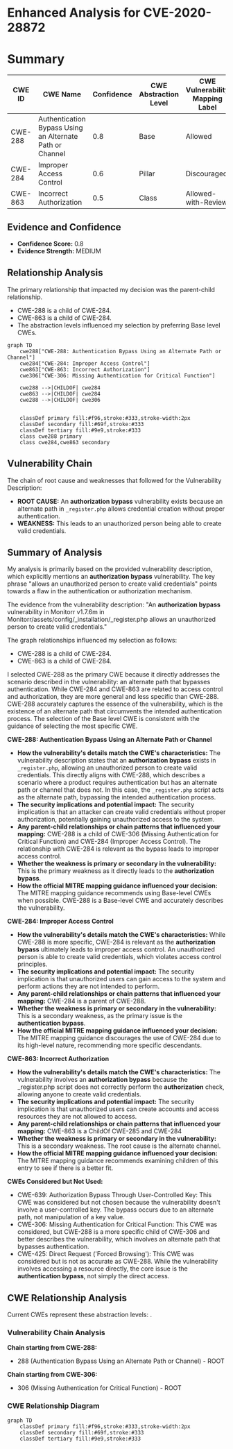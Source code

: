 # Enhanced Analysis for CVE-2020-28872

# Summary
| CWE ID | CWE Name | Confidence | CWE Abstraction Level | CWE Vulnerability Mapping Label | CWE-Vulnerability Mapping Notes |
|---|---|---|---|---|---|
| CWE-288 | Authentication Bypass Using an Alternate Path or Channel | 0.8 | Base | Allowed | Primary CWE |
| CWE-284 | Improper Access Control | 0.6 | Pillar | Discouraged | Secondary Candidate |
| CWE-863 | Incorrect Authorization | 0.5 | Class | Allowed-with-Review | Secondary Candidate |

## Evidence and Confidence

*   **Confidence Score:** 0.8
*   **Evidence Strength:** MEDIUM

## Relationship Analysis
The primary relationship that impacted my decision was the parent-child relationship.
  - CWE-288 is a child of CWE-284.
  - CWE-863 is a child of CWE-284.
  - The abstraction levels influenced my selection by preferring Base level CWEs.

```mermaid
graph TD
    cwe288["CWE-288: Authentication Bypass Using an Alternate Path or Channel"]
    cwe284["CWE-284: Improper Access Control"]
    cwe863["CWE-863: Incorrect Authorization"]
    cwe306["CWE-306: Missing Authentication for Critical Function"]

    cwe288 -->|CHILDOF| cwe284
    cwe863 -->|CHILDOF| cwe284
    cwe288 -->|CHILDOF| cwe306
    

    classDef primary fill:#f96,stroke:#333,stroke-width:2px
    classDef secondary fill:#69f,stroke:#333
    classDef tertiary fill:#9e9,stroke:#333
    class cwe288 primary
    class cwe284,cwe863 secondary
```

## Vulnerability Chain
The chain of root cause and weaknesses that followed for the Vulnerability Description:
  - **ROOT CAUSE:** An **authorization bypass** vulnerability exists because an alternate path in `_register.php` allows credential creation without proper authentication.
  - **WEAKNESS:** This leads to an unauthorized person being able to create valid credentials.

## Summary of Analysis
My analysis is primarily based on the provided vulnerability description, which explicitly mentions an **authorization bypass** vulnerability. The key phrase "allows an unauthorized person to create valid credentials" points towards a flaw in the authentication or authorization mechanism.

The evidence from the vulnerability description: "An **authorization bypass** vulnerability in Monitorr v1.7.6m in Monitorr/assets/config/_installation/_register.php allows an unauthorized person to create valid credentials."

The graph relationships influenced my selection as follows:
  - CWE-288 is a child of CWE-284.
  - CWE-863 is a child of CWE-284.

I selected CWE-288 as the primary CWE because it directly addresses the scenario described in the vulnerability: an alternate path that bypasses authentication. While CWE-284 and CWE-863 are related to access control and authorization, they are more general and less specific than CWE-288. CWE-288 accurately captures the essence of the vulnerability, which is the existence of an alternate path that circumvents the intended authentication process. The selection of the Base level CWE is consistent with the guidance of selecting the most specific CWE.

**CWE-288: Authentication Bypass Using an Alternate Path or Channel**
*   **How the vulnerability's details match the CWE's characteristics:** The vulnerability description states that an **authorization bypass** exists in `_register.php`, allowing an unauthorized person to create valid credentials. This directly aligns with CWE-288, which describes a scenario where a product requires authentication but has an alternate path or channel that does not. In this case, the `_register.php` script acts as the alternate path, bypassing the intended authentication process.
*   **The security implications and potential impact:** The security implication is that an attacker can create valid credentials without proper authorization, potentially gaining unauthorized access to the system.
*   **Any parent-child relationships or chain patterns that influenced your mapping:** CWE-288 is a child of CWE-306 (Missing Authentication for Critical Function) and CWE-284 (Improper Access Control). The relationship with CWE-284 is relevant as the bypass leads to improper access control.
*   **Whether the weakness is primary or secondary in the vulnerability:** This is the primary weakness as it directly leads to the **authorization bypass**.
*   **How the official MITRE mapping guidance influenced your decision:** The MITRE mapping guidance recommends using Base-level CWEs when possible. CWE-288 is a Base-level CWE and accurately describes the vulnerability.

**CWE-284: Improper Access Control**
*   **How the vulnerability's details match the CWE's characteristics:** While CWE-288 is more specific, CWE-284 is relevant as the **authorization bypass** ultimately leads to improper access control. An unauthorized person is able to create valid credentials, which violates access control principles.
*   **The security implications and potential impact:** The security implication is that unauthorized users can gain access to the system and perform actions they are not intended to perform.
*   **Any parent-child relationships or chain patterns that influenced your mapping:** CWE-284 is a parent of CWE-288.
*   **Whether the weakness is primary or secondary in the vulnerability:** This is a secondary weakness, as the primary issue is the **authentication bypass**.
*   **How the official MITRE mapping guidance influenced your decision:** The MITRE mapping guidance discourages the use of CWE-284 due to its high-level nature, recommending more specific descendants.

**CWE-863: Incorrect Authorization**
*   **How the vulnerability's details match the CWE's characteristics:** The vulnerability involves an **authorization bypass** because the _register.php script does not correctly perform the **authorization** check, allowing anyone to create valid credentials.
*   **The security implications and potential impact:** The security implication is that unauthorized users can create accounts and access resources they are not allowed to access.
*   **Any parent-child relationships or chain patterns that influenced your mapping:** CWE-863 is a ChildOf CWE-285 and CWE-284
*   **Whether the weakness is primary or secondary in the vulnerability:** This is a secondary weakness. The root cause is the alternate channel.
*   **How the official MITRE mapping guidance influenced your decision:** The MITRE mapping guidance recommends examining children of this entry to see if there is a better fit.

**CWEs Considered but Not Used:**

*   CWE-639: Authorization Bypass Through User-Controlled Key: This CWE was considered but not chosen because the vulnerability doesn't involve a user-controlled key. The bypass occurs due to an alternate path, not manipulation of a key value.
*   CWE-306: Missing Authentication for Critical Function: This CWE was considered, but CWE-288 is a more specific child of CWE-306 and better describes the vulnerability, which involves an alternate path that bypasses authentication.
*   CWE-425: Direct Request ('Forced Browsing'): This CWE was considered but is not as accurate as CWE-288. While the vulnerability involves accessing a resource directly, the core issue is the **authentication bypass**, not simply the direct access.


## CWE Relationship Analysis

Current CWEs represent these abstraction levels: .


### Vulnerability Chain Analysis

**Chain starting from CWE-288:**
- 288 (Authentication Bypass Using an Alternate Path or Channel) - ROOT


**Chain starting from CWE-306:**
- 306 (Missing Authentication for Critical Function) - ROOT



### CWE Relationship Diagram

```mermaid
graph TD
    classDef primary fill:#f96,stroke:#333,stroke-width:2px
    classDef secondary fill:#69f,stroke:#333
    classDef tertiary fill:#9e9,stroke:#333
```